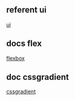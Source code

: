 ## referent ui
[ui](https://www.pinterest.com/pin/3659243436264376/)

## docs flex
[flexbox](https://css-tricks.com/snippets/css/a-guide-to-flexbox/)

## doc cssgradient
[cssgradient](https://cssgradient.io/)